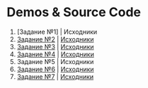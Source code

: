 # Demos & Source Code

1. [Задание №1] | Исходники
2. [Задание №2](https://codesandbox.io/s/nameless-worker-s1cj9) | [Исходники](https://github.com/Dessnick/react-study/tree/dz-02-fetch-users)
3. [Задание №3](https://codesandbox.io/s/jovial-dirac-g2mij) | [Исходники](https://github.com/Dessnick/react-study/tree/dz-03-todo)
4. [Задание №4](https://codesandbox.io/s/optimistic-engelbart-sutg7) | [Исходники](https://github.com/Dessnick/react-study/tree/dz-04-news)
5. Задание №5 | Исходники
6. [Задание №6](https://codesandbox.io/s/vigilant-diffie-emkxi) | [Исходники](https://github.com/Dessnick/react-study/tree/dz-06-articles)
7. [Задание №7](https://codesandbox.io/s/competent-euclid-9y7bx) | [Исходники](https://github.com/Dessnick/react-study/tree/dz-07)
